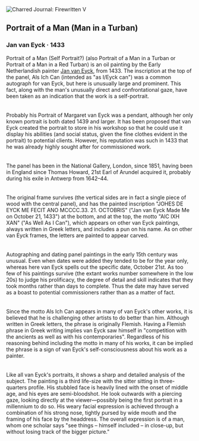 <div class="artwork-of-the-day">
  <div class="container">
    <div class="img-wrapper">
      <img
        src="https://uploads6.wikiart.org/images/jan-van-eyck/a-man-in-a-turban-1433.jpg!Large.jpg"
        alt="Charred Journal: Firewritten V" />
    </div>
    <div class="artwork-detail">
      <div class="artwork-origin"> 
        <h2 class="artwork-name">Portrait of a Man (Man in a Turban)</h2>
        <h3 class="artist">
          Jan van Eyck
                    ·  1433
        </h3>
      </div>
      <p class="description">
        <span class="artwork-description-text ng-binding" ng-bind-html="viewModel.ArtworkOfTheDay.Description | unsafe">Portrait of a Man (Self Portrait?) (also Portrait of a Man in a Turban or Portrait of a Man in a Red Turban) is an oil painting by the Early Netherlandish painter <a target="_blank" href="/en/jan-van-eyck">Jan van Eyck</a>, from 1433. The inscription at the top of the panel, Als Ich Can (intended as "as I/Eyck can") was a common autograph for van Eyck, but here is unusually large and prominent. This fact, along with the man's unusually direct and confrontational gaze, have been taken as an indication that the work is a self-portrait.<br>
<br>
<br>Probably his Portrait of Margaret van Eyck was a pendant, although her only known portrait is both dated 1439 and larger. It has been proposed that van Eyck created the portrait to store in his workshop so that he could use it display his abilities (and social status, given the fine clothes evident in the portrait) to potential clients. However, his reputation was such in 1433 that he was already highly sought after for commissioned work.<br>
<br>
<br>The panel has been in the National Gallery, London, since 1851, having been in England since Thomas Howard, 21st Earl of Arundel acquired it, probably during his exile in Antwerp from 1642–44.<br>
<br>
<br>The original frame survives (the vertical sides are in fact a single piece of wood with the central panel), and has the painted inscription "JOHES DE EYCK ME FECIT ANO MCCCC.33. 21. OCTOBRIS" ("Jan van Eyck Made Me on October 21, 1433") at the bottom, and at the top, the motto "AlC IXH XAN" ("As Well As I Can"), which appears on other van Eyck paintings, always written in Greek letters, and includes a pun on his name.  As on other van Eyck frames, the letters are painted to appear carved.<br>
<br>
<br>Autographing and dating panel paintings in the early 15th century was unusual. Even when dates were added they tended to be for the year only, whereas here van Eyck spells out the specific date, October 21st. As too few of his paintings survive (the extant works number somewhere in the low 20s) to judge his prolificacy, the degree of detail and skill indicates that they took months rather than days to complete. Thus the date may have served as a boast to potential commissioners rather than as a matter of fact.<br>
<br>
<br>Since the motto Als Ich Can appears in many of van Eyck's other works, it is believed that he is challenging other artists to do better than him. Although written in Greek letters, the phrase is originally Flemish. Having a Flemish phrase in Greek writing implies van Eyck saw himself in "competition with the ancients as well as with his contemporaries". Regardless of his reasoning behind including the motto in many of his works, it can be implied the phrase is a sign of van Eyck's self-consciousness about his work as a painter.<br>
<br>
<br>Like all van Eyck's portraits, it shows a sharp and detailed analysis of the subject. The painting is a third life-size with the sitter sitting in three-quarters profile. His stubbled face is heavily lined with the onset of middle age, and his eyes are semi-bloodshot. He look outwards with a piercing gaze, looking directly at the viewer—possibly being the first portrait in a millennium to do so. His weary facial expression is achieved through a combination of his strong nose, tightly pursed by wide mouth and the framing of his face by the headdress. The overall expression is of a man, whom one scholar says "see things – himself included – in close-up, but without losing track of the bigger picture."<br></span>
                        <div class="text-shadow-container" ng-show="showShadow" style=""></div>
      </p>
    </div>
  </div>

</div>
